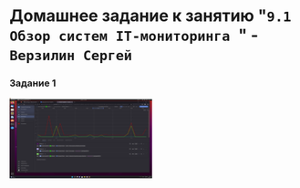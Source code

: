 # Домашнее задание к занятию "`9.1 Обзор систем IT-мониторинга `" - `Верзилин Сергей`

### Задание 1

<div style="width:250px ; height:250px">

![Скриншот дашборда](https://github.com/sergey-vs/gitlab-hw/blob/main/img/img1.png)

</div>
